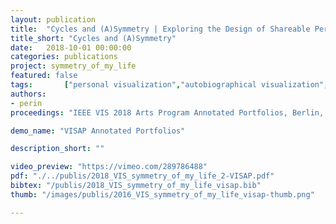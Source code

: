 ```yaml
---
layout: publication
title:  "Cycles and (A)Symmetry | Exploring the Design of Shareable Personal Visualizations"
title_short: "Cycles and (A)Symmetry"
date:   2018-10-01 00:00:00
categories: publications
project: symmetry_of_my_life
featured: false
tags: 		["personal visualization","autobiographical visualization","visual memento","quantified self","self-reflection"]
authors:
- perin
proceedings: "IEEE VIS 2018 Arts Program Annotated Portfolios, Berlin, Germany. IEEE"

demo_name: "VISAP Annotated Portfolios"

description_short: ""

video_preview: "https://vimeo.com/289786488"
pdf: "./../publis/2018_VIS_symmetry_of_my_life_2-VISAP.pdf"
bibtex: "/publis/2018_VIS_symmetry_of_my_life_visap.bib"
thumb: "/images/publis/2016_VIS_symmetry_of_my_life_visap-thumb.png"

---
```

